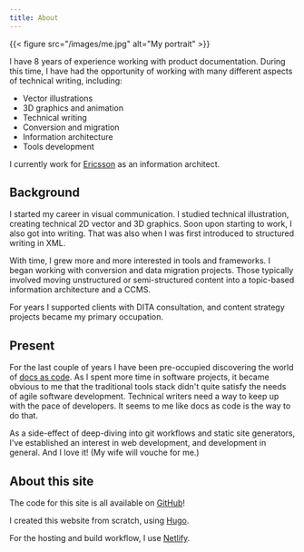 ```yaml
---
title: About
---
```


{{< figure src="/images/me.jpg" alt="My portrait" >}}

I have 8 years of experience working with product documentation.
During this time, I have had the opportunity of working with many
different aspects of technical writing, including:

- Vector illustrations
- 3D graphics and animation
- Technical writing
- Conversion and migration
- Information architecture
- Tools development

I currently work for [Ericsson](https://ericsson.com) as an information architect.

## Background

I started my career in visual communication. I studied technical illustration,
creating technical 2D vector and 3D graphics.
Soon upon starting to work, I also got into writing.
That was also when I was first introduced to structured writing in XML.

With time, I grew more and more interested in tools and frameworks.
I began working with conversion and data migration projects.
Those typically involved moving unstructured or semi-structured content
into a topic-based information architecture and a CCMS.

For years I supported clients with DITA consultation, and content strategy
projects became my primary occupation.

## Present

For the last couple of years I have been pre-occupied discovering the
world of [docs as code](https://www.writethedocs.org/guide/docs-as-code/).
As I spent more time in software projects,
it became obvious to me that the traditional tools stack didn't quite
satisfy the needs of agile software development.
Technical writers need a way to keep up with the pace of developers.
It seems to me like docs as code is the way to do that.

As a side-effect of deep-diving into git workflows and static site generators,
I've established an interest in web development, and development in general. 
And I love it! (My wife will vouche for me.)

## About this site

The code for this site is all available on
[GitHub](https://github.com/dvdksn/davidkarlsson.tech)!

I created this website from scratch, using [Hugo](https://gohugo.io/).

For the hosting and build workflow, I use [Netlify](https://www.netlify.com/).

